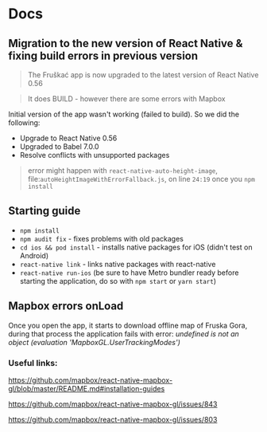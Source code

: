 # Docs

## Migration to the new version of React Native & fixing build errors in previous version

> The Fruškać app is now upgraded to the latest version of React Native 0.56

> It does BUILD - however there are some errors with Mapbox

Initial version of the app wasn't working (failed to build). So we did the following:

- Upgrade to React Native 0.56
- Upgraded to Babel 7.0.0
- Resolve conflicts with unsupported packages

> error might happen with `react-native-auto-height-image`, file:`autoHeightImageWithErrorFallback.js`, on line `24:19` once you `npm install`

## Starting guide

- `npm install`
- `npm audit fix` - fixes problems with old packages
- `cd ios && pod install` - installs native packages for iOS (didn't test on Android)
- `react-native link` - links native packages with react-native
- `react-native run-ios` (be sure to have Metro bundler ready before starting the application, do so with `npm start` or `yarn start`)

## Mapbox errors onLoad

Once you open the app, it starts to download offline map of Fruska Gora, during that process the application fails with error:
_undefined is not an object (evaluation 'MapboxGL.UserTrackingModes')_

### Useful links:

https://github.com/mapbox/react-native-mapbox-gl/blob/master/README.md#installation-guides

https://github.com/mapbox/react-native-mapbox-gl/issues/843

https://github.com/mapbox/react-native-mapbox-gl/issues/803
